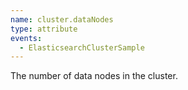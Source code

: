 ```yaml
---
name: cluster.dataNodes
type: attribute
events:
  - ElasticsearchClusterSample
---
```


The number of data nodes in the cluster.